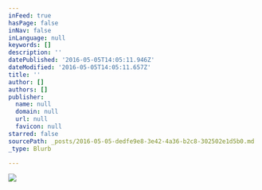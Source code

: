 ```yaml
---
inFeed: true
hasPage: false
inNav: false
inLanguage: null
keywords: []
description: ''
datePublished: '2016-05-05T14:05:11.946Z'
dateModified: '2016-05-05T14:05:11.657Z'
title: ''
author: []
authors: []
publisher:
  name: null
  domain: null
  url: null
  favicon: null
starred: false
sourcePath: _posts/2016-05-05-dedfe9e8-3e42-4a36-b2c8-302502e1d5b0.md
_type: Blurb

---
```

![](https://the-grid-user-content.s3-us-west-2.amazonaws.com/38ad49e1-ae6c-48f1-937b-e3d2f4f8df28.png)